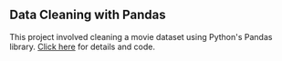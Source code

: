 ## Data Cleaning with Pandas
This project involved cleaning a movie dataset using Python's Pandas library. [Click here](movie_data_cleaning.ipynb) for details and code.

